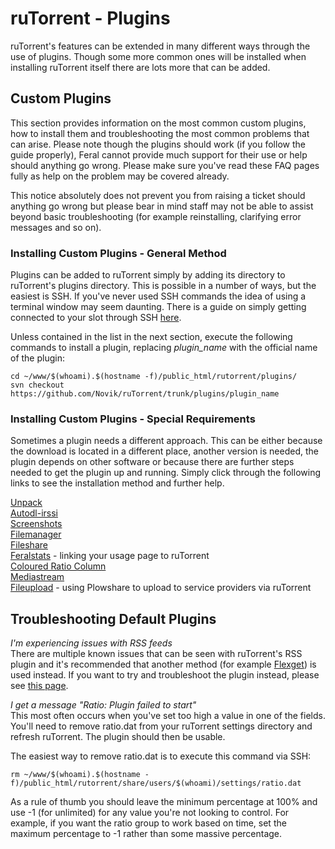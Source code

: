 ruTorrent - Plugins
===================

ruTorrent's features can be extended in many different ways through the use of plugins. Though some more common ones will be installed when installing ruTorrent itself there are lots more that can be added.  
  

Custom Plugins
--------------

This section provides information on the most common custom plugins, how to install them and troubleshooting the most common problems that can arise. Please note though the plugins should work (if you follow the guide properly), Feral cannot provide much support for their use or help should anything go wrong. Please make sure you've read these FAQ pages fully as help on the problem may be covered already.  
  
This notice absolutely does not prevent you from raising a ticket should anything go wrong but please bear in mind staff may not be able to assist beyond basic troubleshooting (for example reinstalling, clarifying error messages and so on).  
  
  

### Installing Custom Plugins - General Method

Plugins can be added to ruTorrent simply by adding its directory to ruTorrent's plugins directory. This is possible in a number of ways, but the easiest is SSH. If you've never used SSH commands the idea of using a terminal window may seem daunting. There is a guide on simply getting connected to your slot through SSH [here](https://www.feralhosting.com/faq/view?question=12).  
  
Unless contained in the list in the next section, execute the following commands to install a plugin, replacing *plugin\_name* with the official name of the plugin:  
  

    cd ~/www/$(whoami).$(hostname -f)/public_html/rutorrent/plugins/
    svn checkout https://github.com/Novik/ruTorrent/trunk/plugins/plugin_name

  
  

### Installing Custom Plugins - Special Requirements

Sometimes a plugin needs a different approach. This can be either because the download is located in a different place, another version is needed, the plugin depends on other software or because there are further steps needed to get the plugin up and running. Simply click through the following links to see the installation method and further help.  
  
[Unpack](https://www.feralhosting.com/faq/view?question=337)  
[Autodl-irssi](https://www.feralhosting.com/faq/view?question=142)  
[Screenshots](https://www.feralhosting.com/faq/view?question=328)  
[Filemanager](https://www.feralhosting.com/faq/view?question=330)  
[Fileshare](https://www.feralhosting.com/faq/view?question=210)  
[Feralstats](https://www.feralhosting.com/faq/view?question=126) - linking your usage page to ruTorrent  
[Coloured Ratio Column](https://www.feralhosting.com/faq/view?question=184)  
[Mediastream](https://www.feralhosting.com/faq/view?question=209)  
[Fileupload](https://www.feralhosting.com/faq/view?question=331) - using Plowshare to upload to service providers via ruTorrent  
  

Troubleshooting Default Plugins
-------------------------------

*I'm experiencing issues with RSS feeds*  
There are multiple known issues that can be seen with ruTorrent's RSS plugin and it's recommended that another method (for example [Flexget](https://www.feralhosting.com/faq/view?question=234)) is used instead. If you want to try and troubleshoot the plugin instead, please see [this page](https://www.feralhosting.com/faq/view?question=162).  
  
*I get a message "Ratio: Plugin failed to start"*  
This most often occurs when you've set too high a value in one of the fields. You'll need to remove ratio.dat from your ruTorrent settings directory and refresh ruTorrent. The plugin should then be usable.  
  
The easiest way to remove ratio.dat is to execute this command via SSH:  

    rm ~/www/$(whoami).$(hostname -f)/public_html/rutorrent/share/users/$(whoami)/settings/ratio.dat

  
As a rule of thumb you should leave the minimum percentage at 100% and use -1 (for unlimited) for any value you're not looking to control. For example, if you want the ratio group to work based on time, set the maximum percentage to -1 rather than some massive percentage.  
  

